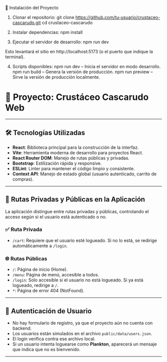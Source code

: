 🚀 Instalación del Proyecto

1. Clonar el repositorio:
   git clone https://github.com/tu-usuario/crustaceo-cascarudo.git
   cd crustaceo-cascarudo

2. Instalar dependencias:
   npm install

3. Ejecutar el servidor de desarrollo:
   npm run dev

Esto levantará el sitio en http://localhost:5173 (o el puerto que indique la terminal).

4. Scripts disponibles:
   npm run dev – Inicia el servidor en modo desarrollo.
   npm run build – Genera la versión de producción.
   npm run preview – Sirve la versión de producción localmente.

# 🧽 Proyecto: Crustáceo Cascarudo Web

---

## 🛠️ Tecnologías Utilizadas

- **React**: Biblioteca principal para la construcción de la interfaz.
- **Vite**: Herramienta moderna de desarrollo para proyectos React.
- **React Router DOM**: Manejo de rutas públicas y privadas.
- **Bootstrap**: Estilización rápida y responsive.
- **ESLint**: Linter para mantener el código limpio y consistente.
- **Context API**: Manejo de estado global (usuario autenticado, carrito de compras).

---

## 🔐 Rutas Privadas y Públicas en la Aplicación

La aplicación distingue entre rutas privadas y públicas, controlando el acceso según si el usuario está autenticado o no.

### ✅ Ruta Privada

- `/cart`: Requiere que el usuario esté logueado. Si no lo está, se redirige automáticamente a `/login`.

### 🌐 Rutas Públicas

- `/`: Página de inicio (Home).
- `/menu`: Página de menú, accesible a todos.
- `/login`: Solo accesible si el usuario no está logueado. Si ya está logueado, redirige a `/`.
- `*`: Página de error 404 (NotFound).

---

## 👤 Autenticación de Usuario

- No hay formulario de registro, ya que el proyecto aún no cuenta con backend.
- Los usuarios están simulados en el archivo `public/data/users.json`.
- El login verifica contra ese archivo local.
- Si un usuario intenta loguearse como **Plankton**, aparecerá un mensaje que indica que no es bienvenido.

---
